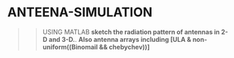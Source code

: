 # ANTEENA-SIMULATION

>>USING MATLAB
**sketch the radiation pattern of antennas in 2-D and 3-D.**.
**Also antenna arrays including [ULA & non-uniform((Binomail && chebychev))]**